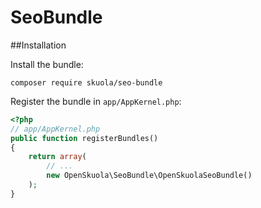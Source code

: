 # SeoBundle

##Installation

Install the bundle:

    composer require skuola/seo-bundle

Register the bundle in `app/AppKernel.php`:

``` php
<?php
// app/AppKernel.php
public function registerBundles()
{
    return array(
        // ...
        new OpenSkuola\SeoBundle\OpenSkuolaSeoBundle()
    );
}
```
